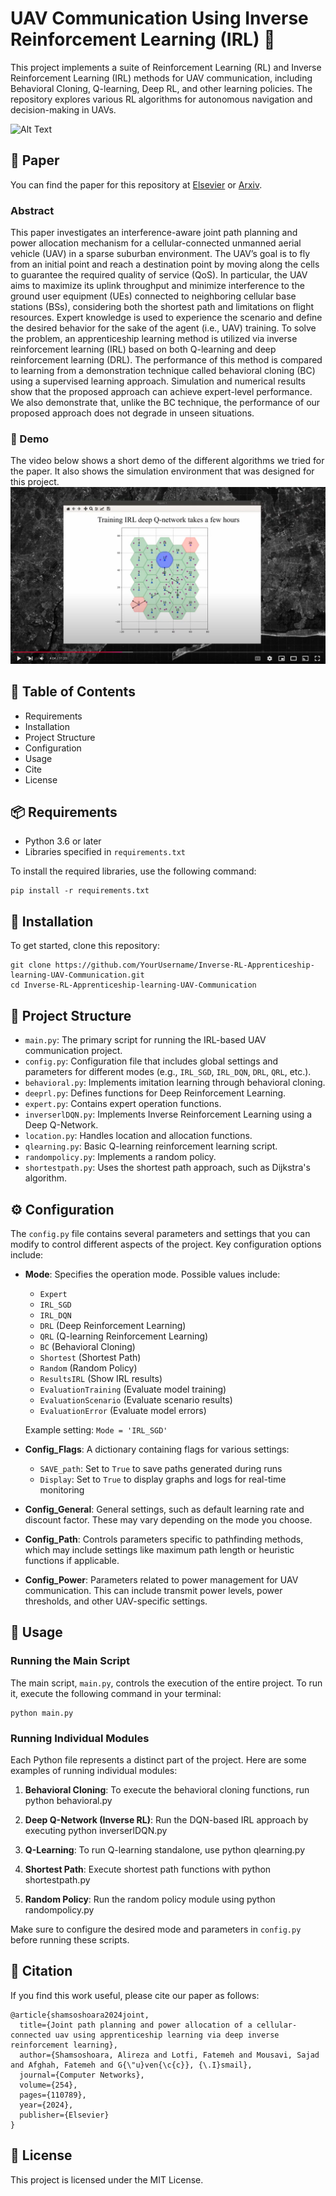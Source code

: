 # UAV Communication Using Inverse Reinforcement Learning (IRL) 🚁

This project implements a suite of Reinforcement Learning (RL) and Inverse Reinforcement Learning (IRL) methods for UAV communication, including Behavioral Cloning, Q-learning, Deep RL, and other learning policies. The repository explores various RL algorithms for autonomous navigation and decision-making in UAVs.

![Alt Text](https://github.com/AlirezaShamsoshoara/Inverse-RL-Apprenticeship-learning-UAV-Communication/blob/main/images/datacollection.gif)

## 📄 Paper
You can find the paper for this repository at [Elsevier](https://www.sciencedirect.com/science/article/pii/S1389128624006212) or [Arxiv](https://arxiv.org/pdf/2306.10071).

### Abstract
This paper investigates an interference-aware joint path planning and power allocation mechanism for a cellular-connected unmanned aerial vehicle (UAV) in a sparse suburban environment. The UAV’s goal is to fly from an initial point and reach a destination point by moving along the cells to guarantee the required quality of service (QoS). In particular, the UAV aims to maximize its uplink throughput and minimize interference to the ground user equipment (UEs) connected to neighboring cellular base stations (BSs), considering both the shortest path and limitations on flight resources. Expert knowledge is used to experience the scenario and define the desired behavior for the sake of the agent (i.e., UAV) training. To solve the problem, an apprenticeship learning method is utilized via inverse reinforcement learning (IRL) based on both Q-learning and deep reinforcement learning (DRL). The performance of this method is compared to learning from a demonstration technique called behavioral cloning (BC) using a supervised learning approach. Simulation and numerical results show that the proposed approach can achieve expert-level performance. We also demonstrate that, unlike the BC technique, the performance of our proposed approach does not degrade in unseen situations.

### 🎥 Demo
The video below shows a short demo of the different algorithms we tried for the paper. It also shows the simulation environment that was designed for this project.
[![Alt text](images/ytube_ss.png)](https://youtu.be/FGAlHaTQ_nc?si=yr4_1zYdxwuacskm "Sample video")

## 📑 Table of Contents
- Requirements
- Installation
- Project Structure
- Configuration
- Usage
- Cite
- License

## 📦 Requirements

- Python 3.6 or later
- Libraries specified in `requirements.txt`

To install the required libraries, use the following command:

    pip install -r requirements.txt

## 🚀 Installation

To get started, clone this repository:

    git clone https://github.com/YourUsername/Inverse-RL-Apprenticeship-learning-UAV-Communication.git
    cd Inverse-RL-Apprenticeship-learning-UAV-Communication

## 📂 Project Structure

- `main.py`: The primary script for running the IRL-based UAV communication project.
- `config.py`: Configuration file that includes global settings and parameters for different modes (e.g., `IRL_SGD`, `IRL_DQN`, `DRL`, `QRL`, etc.).
- `behavioral.py`: Implements imitation learning through behavioral cloning.
- `deeprl.py`: Defines functions for Deep Reinforcement Learning.
- `expert.py`: Contains expert operation functions.
- `inverserlDQN.py`: Implements Inverse Reinforcement Learning using a Deep Q-Network.
- `location.py`: Handles location and allocation functions.
- `qlearning.py`: Basic Q-learning reinforcement learning script.
- `randompolicy.py`: Implements a random policy.
- `shortestpath.py`: Uses the shortest path approach, such as Dijkstra's algorithm.

## ⚙️ Configuration

The `config.py` file contains several parameters and settings that you can modify to control different aspects of the project. Key configuration options include:

- **Mode**: Specifies the operation mode. Possible values include:
  - `Expert`
  - `IRL_SGD`
  - `IRL_DQN`
  - `DRL` (Deep Reinforcement Learning)
  - `QRL` (Q-learning Reinforcement Learning)
  - `BC` (Behavioral Cloning)
  - `Shortest` (Shortest Path)
  - `Random` (Random Policy)
  - `ResultsIRL` (Show IRL results)
  - `EvaluationTraining` (Evaluate model training)
  - `EvaluationScenario` (Evaluate scenario results)
  - `EvaluationError` (Evaluate model errors)

  Example setting: `Mode = 'IRL_SGD'`

- **Config_Flags**: A dictionary containing flags for various settings:
  - `SAVE_path`: Set to `True` to save paths generated during runs
  - `Display`: Set to `True` to display graphs and logs for real-time monitoring

- **Config_General**: General settings, such as default learning rate and discount factor. These may vary depending on the mode you choose.

- **Config_Path**: Controls parameters specific to pathfinding methods, which may include settings like maximum path length or heuristic functions if applicable.

- **Config_Power**: Parameters related to power management for UAV communication. This can include transmit power levels, power thresholds, and other UAV-specific settings.

## 📝 Usage

### Running the Main Script

The main script, `main.py`, controls the execution of the entire project. To run it, execute the following command in your terminal:

    python main.py

### Running Individual Modules

Each Python file represents a distinct part of the project. Here are some examples of running individual modules:

1. **Behavioral Cloning**: To execute the behavioral cloning functions, run
       python behavioral.py

2. **Deep Q-Network (Inverse RL)**: Run the DQN-based IRL approach by executing
       python inverserlDQN.py

3. **Q-Learning**: To run Q-learning standalone, use
       python qlearning.py

4. **Shortest Path**: Execute shortest path functions with
       python shortestpath.py

5. **Random Policy**: Run the random policy module using
       python randompolicy.py

Make sure to configure the desired mode and parameters in `config.py` before running these scripts.

## 🔖 Citation

If you find this work useful, please cite our paper as follows:
<br />
```
@article{shamsoshoara2024joint,
  title={Joint path planning and power allocation of a cellular-connected uav using apprenticeship learning via deep inverse reinforcement learning},
  author={Shamsoshoara, Alireza and Lotfi, Fatemeh and Mousavi, Sajad and Afghah, Fatemeh and G{\"u}ven{\c{c}}, {\.I}smail},
  journal={Computer Networks},
  volume={254},
  pages={110789},
  year={2024},
  publisher={Elsevier}
}
```

## 📜 License

This project is licensed under the MIT License.
